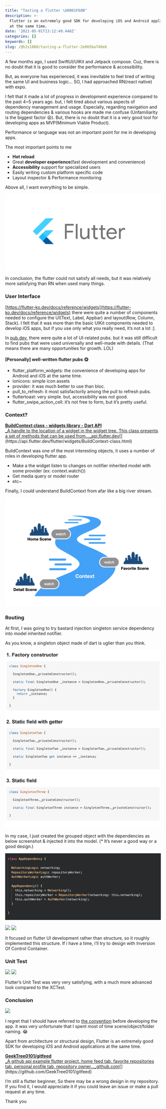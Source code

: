 ```yaml
---
title: "Tasting a flutter \U0001F60B"
description: >-
  Flutter is an extremely good SDK for developing iOS and Android applications
  at the same time.
date: '2021-05-01T13:12:49.446Z'
categories: []
keywords: []
slug: /@h2s1880/tasting-a-flutter-2e065ba749e6
---
```


A few months ago, I used SwiftUI/UIKit and Jetpack compose. Cuz, there is no doubt that it is good to consider the performance & accessibility.

But, as everyone has experienced, it was inevitable to feel tired of writing the same UI and business logic… SO, I had approached RN(react native) with expo.

I felt that it made a lot of progress in development experience compared to the past 4~5 years ago. but, i felt tired about various aspects of dependency management and usage. Especially, regarding navigation and routing dependencies & various hooks are made me confuse (Unfamiliarity is the biggest factor 😫). But, there is no doubt that it is a very good tool for developing apps as MVP(Minimum Viable Product).

Performance or language was not an important point for me in developing apps.

The most important points to me

*   **Hot reload**
*   Great **developer experience**(fast development and convenience)
*   **Accessibility** support for specialized users
*   Easily writing custom platform specific code
*   Layout inspector & Performance monitoring

Above all, I want everything to be simple.

![](/images/blog/0__4EHTHHTEnugwxCTz.png)

In conclusion, the flutter could not satisfy all needs, but it was relatively more satisfying than RN when used many things.

### User Interface

[https://flutter-ko.dev/docs/reference/widgets](https://flutter-ko.dev/docs/reference/widgets) there were quite a number of components needed to configure the UI(Text, Label, Appbar) and layout(Row, Column, Stack). I felt that it was more than the basic UIKit components needed to develop iOS apps, but if you use only what you really need, it’s not a lot :\].

In [pub.dev](https://pub.dev/), there were quite a lot of UI-related pubs. but it was still difficult to find pubs that were used universally and well-made with details. (That means there are many opportunities for growth. LOL)

#### \[Personally\] well-written flutter pubs 😋

*   flutter\_platform\_widgets: the convenience of developing apps for Android and iOS at the same time.
*   ionicons: simple icon assets
*   provider: it was much better to use than bloc.
*   pull\_to\_refresh: it most satisfactorily among the pull to refresh pubs.
*   fluttertoast: very simple. but, accessibility was not good.
*   flutter\_swipe\_action\_cell: it’s not free to form, but it’s pretty useful.

### Context?

[**BuildContext class - widgets library - Dart API**  
_A handle to the location of a widget in the widget tree. This class presents a set of methods that can be used from…_api.flutter.dev](https://api.flutter.dev/flutter/widgets/BuildContext-class.html "https://api.flutter.dev/flutter/widgets/BuildContext-class.html")[](https://api.flutter.dev/flutter/widgets/BuildContext-class.html)

BuildContext was one of the most interesting objects, it uses a number of roles in developing flutter app.

*   Make a the widget listen to changes on notifier inherited model with some provider (ex: context.watch<SomeModel>())
*   Get media query or model router
*   etc~

Finally, I could understand BuildContext from afar like a big river stream.

![](/images/blog/1__R5cemq9nWnk1KMdNWmrEAQ.png)

### Routing

At first, I was going to try bastard injection singleton service dependency into model inherited notifier.

As you know, a singleton object made of dart is uglier than you think.

![](/images/blog/1__5kVDwm0VEdwKLQ2fFxDTow.png)

In my case, I just created the grouped object with the dependencies as below screenshot & injected it into the model. (\* It’s never a good way or a good design.)

![](/images/blog/1__g8HUj8HxCESVvrfrRZSK0g.png)

![](/images/blog/1__pSBXUcfsNmtRc8zOxhB90w.png)
![](/images/blog/1__ARt6j1364HGCEkMJngbnjA.png)

It focused on flutter UI development rather than structure, so it roughly implemented this structure. If i have a time, i’ll try to design with Inversion Of Control Container.

### Unit Test

![](/images/blog/1__OS2BBZpyfEXEXtsxCkPq1Q.png)
![](/images/blog/1__YklxNeI5BvQuhFCIly0eYQ.png)

Flutter’s Unit Test was very very satisfying, with a much more advanced look compared to the XCTest.

### Conclusion

![](/images/blog/1__4HVyKHfvPWfzbpEuEcHWjQ.gif)

I regret that I should have referred to [the convention](https://medium.com/nonstopio/flutter-best-practices-c3db1c3cd694) before developing the app. it was very unfortunate that I spent most of time scene/object/folder naming. 😂

Apart from architecture or structural design, Flutter is an extremely good SDK for developing iOS and Android applications at the same time.

[**GeekTree0101/gitfeed**  
_A github api example flutter project. home feed tab, favorite repositories tab, personal profile tab, repository owner…_github.com](https://github.com/GeekTree0101/gitfeed "https://github.com/GeekTree0101/gitfeed")[](https://github.com/GeekTree0101/gitfeed)

I’m still a flutter beginner, So there may be a wrong design in my repository. If you find it, I would appreciate it if you could leave an issue or make a pull request at any time.

Thank you
